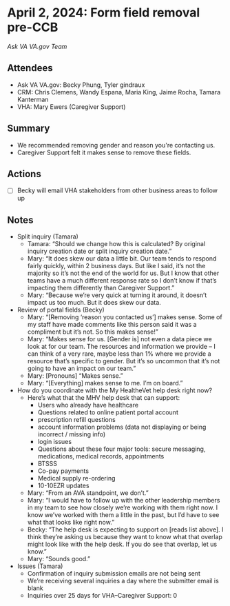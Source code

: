 # April 2, 2024: Form field removal pre-CCB
*Ask VA VA.gov Team*

## Attendees

- Ask VA VA.gov: Becky Phung, Tyler gindraux
- CRM: Chris Clemens, Wandy Espana, Maria King, Jaime Rocha, Tamara Kanterman
- VHA: Mary Ewers (Caregiver Support)

## Summary

- We recommended removing gender and reason you're contacting us.
- Caregiver Support felt it makes sense to remove these fields.

## Actions

- [ ] Becky will email VHA stakeholders from other business areas to follow up

## Notes

- Split inquiry (Tamara)
  - Tamara: “Should we change how this is calculated? By original inquiry creation date or split inquiry creation date.”
  - Mary: “It does skew our data a little bit. Our team tends to respond fairly quickly, within 2 business days. But like I said, it’s not the majority so it’s not the end of the world for us. But I know that other teams have a much different response rate so I don’t know if that’s impacting them differently than Caregiver Support.”
  - Mary: “Because we’re very quick at turning it around, it doesn’t impact us too much. But it does skew our data.
- Review of portal fields (Becky)
  - Mary: “[Removing ‘reason you contacted us’] makes sense. Some of my staff have made comments like this person said it was a compliment but it’s not. So this makes sense!”
  - Mary: “Makes sense for us. [Gender is] not even a data piece we look at for our team. The resources and information we provide – I can think of a very rare, maybe less than 1% where we provide a resource that’s specific to gender. But it’s so uncommon that it’s not going to have an impact on our team.”
  - Mary: [Pronouns] “Makes sense.”
  - Mary: “[Everything] makes sense to me. I’m on board.”
- How do you coordinate with the My HealtheVet help desk right now?
  - Here’s what that the MHV help desk that can support: 
    - Users who already have healthcare
    - Questions related to online patient portal account
    - prescription refill questions
    - account information problems (data not displaying or being incorrect / missing info)
    - login issues
    - Questions about these four major tools: secure messaging, medications, medical records, appointments
    - BTSSS
    - Co-pay payments
    - Medical supply re-ordering
    - 10-10EZR updates
  - Mary: “From an AVA standpoint, we don’t.”
  - Mary: “I would have to follow up with the other leadership members in my team to see how closely we’re working with them right now. I know we’ve worked with them a little in the past, but I’d have to see what that looks like right now.”
  - Becky: “The help desk is expecting to support on [reads list above]. I think they’re asking us because they want to know what that overlap might look like with the help desk. If you do see that overlap, let us know.”
  - Mary: “Sounds good.”
- Issues (Tamara)
  - Confirmation of inquiry submission emails are not being sent
  - We’re receiving several inquiries a day where the submitter email is blank
  - Inquiries over 25 days for VHA–Caregiver Support: 0 
